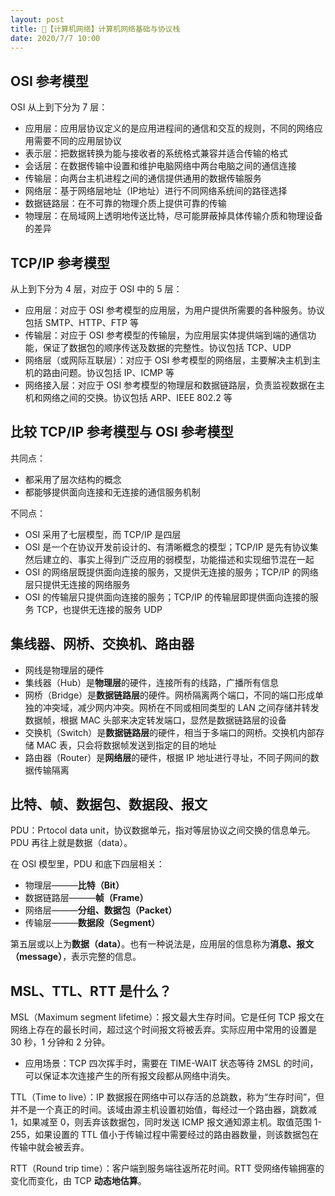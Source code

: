```yaml
---
layout: post
title: 📔【计算机网络】计算机网络基础与协议栈
date: 2020/7/7 10:00
---
```


## OSI 参考模型
OSI 从上到下分为 7 层：
* 应用层：应用层协议定义的是应用进程间的通信和交互的规则，不同的网络应用需要不同的应用层协议
* 表示层：把数据转换为能与接收者的系统格式兼容并适合传输的格式
* 会话层：在数据传输中设置和维护电脑网络中两台电脑之间的通信连接
* 传输层：向两台主机进程之间的通信提供通用的数据传输服务
* 网络层：基于网络层地址（IP地址）进行不同网络系统间的路径选择
* 数据链路层：在不可靠的物理介质上提供可靠的传输
* 物理层：在局域网上透明地传送比特，尽可能屏蔽掉具体传输介质和物理设备的差异

## TCP/IP 参考模型
从上到下分为 4 层，对应于 OSI 中的 5 层：
* 应用层：对应于 OSI 参考模型的应用层，为用户提供所需要的各种服务。协议包括 SMTP、HTTP、FTP 等
* 传输层：对应于 OSI 参考模型的传输层，为应用层实体提供端到端的通信功能，保证了数据包的顺序传送及数据的完整性。协议包括 TCP、UDP
* 网络层（或网际互联层）：对应于 OSI 参考模型的网络层，主要解决主机到主机的路由问题。协议包括 IP、ICMP 等
* 网络接入层：对应于 OSI 参考模型的物理层和数据链路层，负责监视数据在主机和网络之间的交换。协议包括 ARP、IEEE 802.2 等

## 比较 TCP/IP 参考模型与 OSI 参考模型
共同点：
* 都采用了层次结构的概念
* 都能够提供面向连接和无连接的通信服务机制

不同点：
* OSI 采用了七层模型，而 TCP/IP 是四层
* OSI 是一个在协议开发前设计的、有清晰概念的模型；TCP/IP 是先有协议集然后建立的、事实上得到广泛应用的弱模型，功能描述和实现细节混在一起
* OSI 的网络层既提供面向连接的服务，又提供无连接的服务；TCP/IP 的网络层只提供无连接的网络服务
* OSI 的传输层只提供面向连接的服务；TCP/IP 的传输层即提供面向连接的服务 TCP，也提供无连接的服务 UDP

## 集线器、网桥、交换机、路由器
* 网线是物理层的硬件
* 集线器（Hub）是**物理层**的硬件，连接所有的线路，广播所有信息
* 网桥（Bridge）是**数据链路层**的硬件。网桥隔离两个端口，不同的端口形成单独的冲突域，减少网内冲突。网桥在不同或相同类型的 LAN 之间存储并转发数据帧，根据 MAC 头部来决定转发端口，显然是数据链路层的设备
* 交换机（Switch）是**数据链路层**的硬件，相当于多端口的网桥。交换机内部存储 MAC 表，只会将数据帧发送到指定的目的地址
* 路由器（Router）是**网络层**的硬件，根据 IP 地址进行寻址，不同子网间的数据传输隔离

## 比特、帧、数据包、数据段、报文
PDU：Prtocol data unit，协议数据单元，指对等层协议之间交换的信息单元。PDU 再往上就是数据（data）。

在 OSI 模型里，PDU 和底下四层相关：
* 物理层———**比特（Bit）**
* 数据链路层———**帧（Frame）**
* 网络层———**分组、数据包（Packet）**
* 传输层———**数据段（Segment）**

第五层或以上为**数据（data）**。也有一种说法是，应用层的信息称为**消息、报文（message）**，表示完整的信息。

## MSL、TTL、RTT 是什么？
MSL（Maximum segment lifetime）：报文最大生存时间。它是任何 TCP 报文在网络上存在的最长时间，超过这个时间报文将被丢弃。实际应用中常用的设置是 30 秒，1 分钟和 2 分钟。
* 应用场景：TCP 四次挥手时，需要在 TIME-WAIT 状态等待 2MSL 的时间，可以保证本次连接产生的所有报文段都从网络中消失。

TTL（Time to live）：IP 数据报在网络中可以存活的总跳数，称为“生存时间”，但并不是一个真正的时间。该域由源主机设置初始值，每经过一个路由器，跳数减 1，如果减至 0，则丢弃该数据包，同时发送 ICMP 报文通知源主机。取值范围 1-255，如果设置的 TTL 值小于传输过程中需要经过的路由器数量，则该数据包在传输中就会被丢弃。

RTT（Round trip time）：客户端到服务端往返所花时间。RTT 受网络传输拥塞的变化而变化，由 TCP **动态地估算**。